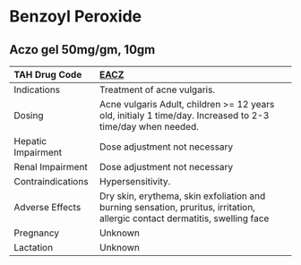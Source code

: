 # Benzoyl Peroxide

## Aczo gel 50mg/gm, 10gm

| TAH Drug Code      | [EACZ](https://www.tahsda.org.tw/drugs/hissearch.php?drug_code=EACZ)                                                         |
|:-------------------|:-----------------------------------------------------------------------------------------------------------------------------|
| Indications        | Treatment of acne vulgaris.                                                                                                  |
| Dosing             | Acne vulgaris Adult, children >= 12 years old, initialy 1 time/day. Increased to 2-3 time/day when needed.                   |
| Hepatic Impairment | Dose adjustment not necessary                                                                                                |
| Renal Impairment   | Dose adjustment not necessary                                                                                                |
| Contraindications  | Hypersensitivity.                                                                                                            |
| Adverse Effects    | Dry skin, erythema, skin exfoliation and burning sensation, pruritus, irritation, allergic contact dermatitis, swelling face |
| Pregnancy          | Unknown                                                                                                                      |
| Lactation          | Unknown                                                                                                                      |

